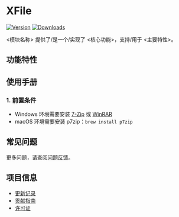 # XFile

[![Version](https://img.shields.io/npm/v/org.eframework.uni.util)](https://www.npmjs.com/package/org.eframework.uni.util)
[![Downloads](https://img.shields.io/npm/dm/org.eframework.uni.util)](https://www.npmjs.com/package/org.eframework.uni.util)

<模块名称> 提供了/是一个/实现了 <核心功能>，支持/用于 <主要特性>。

## 功能特性

## 使用手册

### 1. 前置条件

- Windows 环境需要安装 [7-Zip](https://www.7-zip.org/) 或 [WinRAR](https://www.win-rar.com/)
- macOS 环境需要安装 p7zip：`brew install p7zip`

## 常见问题

更多问题，请查阅[问题反馈](../CONTRIBUTING.md#问题反馈)。

## 项目信息

- [更新记录](../CHANGELOG.md)
- [贡献指南](../CONTRIBUTING.md)
- [许可证](../LICENSE)